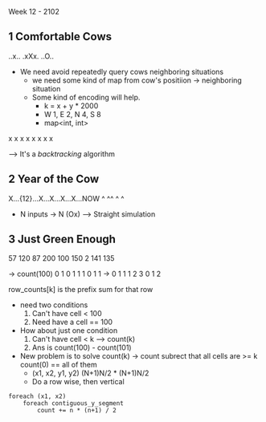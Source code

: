 Week 12 - 2102

## 1 Comfortable Cows

..x..
.xXx.
..O..

* We need avoid repeatedly query cows neighboring situations
    * we need some kind of map from cow's positiion -> neighboring situation
    * Some kind of encoding will help. 
        * k = x + y * 2000
        * W 1, E 2, N 4, S 8
        * map<int, int>

x x x x 
x x x x

 --> It's a *backtracking* algorithm
 
 ## 2 Year of the Cow
 
 X...{12}...X...X...X...X...NOW
    ^         ^^  ^       ^
    
* N inputs -> N (Ox) -->     Straight simulation

## 3 Just Green Enough

 57 120  87
200 100 150
  2 141 135
  
-> count(100)
  0   1   0
  1   1   1
  0   1   1
->
  0   1   1
  1   2   3
  0   1   2
  
  row_counts[k] is the prefix sum for that row
  
* need two conditions
    1. Can't have cell < 100
    2. Need have a cell == 100
* How about just one condition
    1. Can't have cell < k  --> count(k)
    2. Ans is count(100) - count(101)
* New problem is to solve count(k) -> count subrect that all cells are >= k
    count(0) == all of them
    * (x1, x2, y1, y2)   (N+1)N/2 * (N+1)N/2
    * Do a row wise, then vertical
```
foreach (x1, x2)
    foreach contiguous_y_segment
        count += n * (n+1) / 2
```
